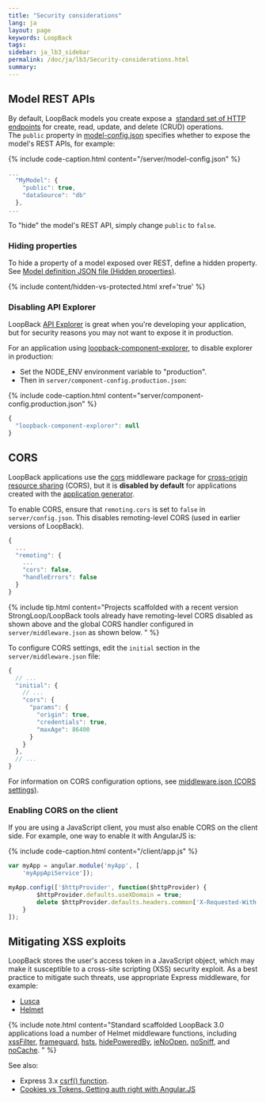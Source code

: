 ```yaml
---
title: "Security considerations"
lang: ja
layout: page
keywords: LoopBack
tags:
sidebar: ja_lb3_sidebar
permalink: /doc/ja/lb3/Security-considerations.html
summary:
---
```


## Model REST APIs

By default, LoopBack models you create expose a 
[standard set of HTTP endpoints](http://apidocs.loopback.io/loopback/#persistedmodel) for create, read, update, and delete (CRUD) operations.
The `public` property in [model-config.json](model-config.json.html) specifies whether to expose the model's REST APIs, for example:

{% include code-caption.html content="/server/model-config.json" %}
```javascript
...
  "MyModel": {
    "public": true,
    "dataSource": "db"
  },
...
```

To "hide" the model's REST API, simply change `public` to `false`.

### Hiding properties

To hide a property of a model exposed over REST, define a hidden property.
See [Model definition JSON file (Hidden properties)](Model-definition-JSON-file.html#hidden-properties).

{% include content/hidden-vs-protected.html xref='true' %}

### Disabling API Explorer

LoopBack [API Explorer](Use-API-Explorer) is great when you're developing your application,
but for security reasons you may not want to expose it in production.

For an application using [loopback-component-explorer](https://github.com/strongloop/loopback-component-explorer), to disable explorer in production:

* Set the NODE_ENV environment variable to "production".
* Then in `server/component-config.production.json`:

{% include code-caption.html content="server/component-config.production.json" %}
```javascript
{
  "loopback-component-explorer": null
}
```

## CORS

LoopBack applications use the [cors](https://www.npmjs.com/package/cors) middleware package
for [cross-origin resource sharing](https://en.wikipedia.org/wiki/Cross-origin_resource_sharing)
(CORS), but it is **disabled by default** for applications created with the [application generator](Application-generator.html).

To enable CORS, ensure that `remoting.cors` is set to `false` in `server/config.json`.  This disables remoting-level CORS (used in earlier versions of LoopBack).  

```js
{
  ...
  "remoting": {
    ...
    "cors": false,  
    "handleErrors": false
  }
}
```

{% include tip.html content="Projects scaffolded with a recent version StrongLoop/LoopBack tools already have remoting-level CORS disabled as shown above and the global CORS handler configured in `server/middleware.json` as shown below.
" %}

To configure CORS settings, edit the `initial` section in the `server/middleware.json` file:

```js
{
  // ...
  "initial": {
    // ...
    "cors": {
      "params": {
        "origin": true,
        "credentials": true,
        "maxAge": 86400
      }
    }
  },
  // ...
}
```

For information on CORS configuration options, see [middleware.json (CORS settings)](middleware.json.html#cors-settings).

### Enabling CORS on the client

If you are using a JavaScript client, you must also enable CORS on the client side. For example, one way to enable it with AngularJS is:

{% include code-caption.html content="/client/app.js" %}
```javascript
var myApp = angular.module('myApp', [
    'myAppApiService']);

myApp.config(['$httpProvider', function($httpProvider) {
        $httpProvider.defaults.useXDomain = true;
        delete $httpProvider.defaults.headers.common['X-Requested-With'];
    }
]);
```

## Mitigating XSS exploits

LoopBack stores the user's access token in a JavaScript object, which may make it susceptible to a cross-site scripting (XSS) security exploit.
As a best practice to mitigate such threats, use appropriate Express middleware, for example:

* [Lusca](https://www.npmjs.org/package/lusca)
* [Helmet](https://www.npmjs.org/package/helmet)

{% include note.html content="Standard scaffolded LoopBack 3.0 applications load a number of Helmet middleware functions, including [xssFilter](https://helmetjs.github.io/docs/xss-filter), [frameguard](https://helmetjs.github.io/docs/frameguard/), [hsts](https://helmetjs.github.io/docs/hsts/),
[hidePoweredBy](https://helmetjs.github.io/docs/hide-powered-by),
[ieNoOpen](https://helmetjs.github.io/docs/ienoopen),
[noSniff](https://helmetjs.github.io/docs/dont-sniff-mimetype/), and
[noCache](https://helmetjs.github.io/docs/nocache).
" %}

See also:

* Express 3.x [csrf() function](http://expressjs.com/3x/api.html#csrf).
* [Cookies vs Tokens. Getting auth right with Angular.JS](https://auth0.com/blog/2014/01/07/angularjs-authentication-with-cookies-vs-token/)
